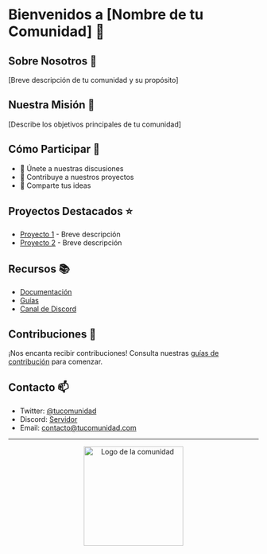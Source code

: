 # Bienvenidos a [Nombre de tu Comunidad] 👋

## Sobre Nosotros 🚀
[Breve descripción de tu comunidad y su propósito]

## Nuestra Misión 🎯
[Describe los objetivos principales de tu comunidad]

## Cómo Participar 🤝
- 💬 Únete a nuestras discusiones
- 🌟 Contribuye a nuestros proyectos
- 📢 Comparte tus ideas

## Proyectos Destacados ⭐
- [Proyecto 1](link) - Breve descripción
- [Proyecto 2](link) - Breve descripción

## Recursos 📚
- [Documentación](link)
- [Guías](link)
- [Canal de Discord](link)

## Contribuciones 🌱
¡Nos encanta recibir contribuciones! Consulta nuestras [guías de contribución](link) para comenzar.

## Contacto 📫
- Twitter: [@tucomunidad](link)
- Discord: [Servidor](link)
- Email: contacto@tucomunidad.com

---
<p align="center">
  <img src="URL-de-tu-logo" alt="Logo de la comunidad" width="200">
</p>
